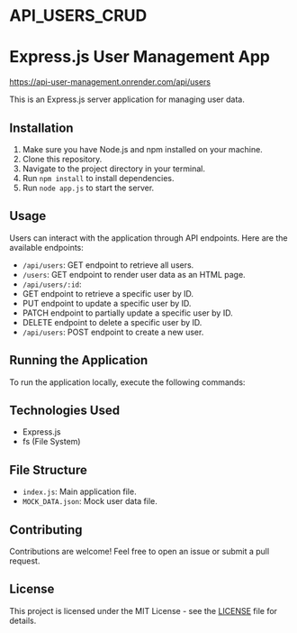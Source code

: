 # API_USERS_CRUD
# Express.js User Management App
https://api-user-management.onrender.com/api/users

This is an Express.js server application for managing user data.

## Installation

1. Make sure you have Node.js and npm installed on your machine.
2. Clone this repository.
3. Navigate to the project directory in your terminal.
4. Run `npm install` to install dependencies.
5. Run `node app.js` to start the server.

## Usage

Users can interact with the application through API endpoints. Here are the available endpoints:

- `/api/users`: GET endpoint to retrieve all users.
- `/users`: GET endpoint to render user data as an HTML page.
- `/api/users/:id`:
- GET endpoint to retrieve a specific user by ID.
- PUT endpoint to update a specific user by ID.
- PATCH endpoint to partially update a specific user by ID.
- DELETE endpoint to delete a specific user by ID.
- `/api/users`: POST endpoint to create a new user.

## Running the Application

To run the application locally, execute the following commands:


## Technologies Used

- Express.js
- fs (File System)

## File Structure

- `index.js`: Main application file.
- `MOCK_DATA.json`: Mock user data file.

## Contributing

Contributions are welcome! Feel free to open an issue or submit a pull request.

## License

This project is licensed under the MIT License - see the [LICENSE](LICENSE) file for details.
